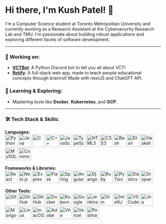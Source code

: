 # Hi there, I'm Kush Patel! 👋

I'm a Computer Science student at Toronto Metropolitan University and currently working as a Research Assistant at the Cybersecurity Research Lab and TMU. I'm passionate about building robust applications and exploring different facets of software development.

---
### 🔭 Working on:
* **[VCTBot](https://github.com/KU-5H/VCTBot)**: A Python Discord bot to tell you all about VCT!
* **[Rotify](https://github.com/KU-5H/Rotify)**: A full-stack web app, made to teach people educational concepts through brainrot! Made with nextJS and ChatGPT API.

### 🌱 Learning & Exploring:
* Mastering tools like **Docker**, **Kubernetes**, and **GCP**.
---
### 🛠️ Tech Stack & Skills:
<p align="left">
  <strong>Languages:</strong><br>
  <a href="https://www.python.org/" target="_blank"><img src="https://skillicons.dev/icons?i=python" alt="Python" height="40"/></a>
  <a href="https://www.java.com/en/" target="_blank"><img src="https://skillicons.dev/icons?i=java" alt="Java" height="40"/></a>
  <a href="https://en.wikipedia.org/wiki/C_(programming_language)" target="_blank"><img src="https://skillicons.dev/icons?i=c" alt="C" height="40"/></a>
  <a href="https://skillicons.dev/icons?i=cpp" target="_blank"><img src="https://skillicons.dev/icons?i=cpp" alt="C++" height="40"/></a> <a href="https://www.javascript.com/" target="_blank"><img src="https://skillicons.dev/icons?i=js" alt="JavaScript" height="40"/></a>
  <a href="https://www.typescriptlang.org/" target="_blank"><img src="https://skillicons.dev/icons?i=ts" alt="TypeScript" height="40"/></a>
  <a href="https://en.wikipedia.org/wiki/HTML" target="_blank"><img src="https://skillicons.dev/icons?i=html" alt="HTML5" height="40"/></a>
  <a href="https://en.wikipedia.org/wiki/CSS" target="_blank"><img src="https://skillicons.dev/icons?i=css" alt="CSS3" height="40"/></a>
  <a href="https://www.gnu.org/software/bash/" target="_blank"><img src="https://skillicons.dev/icons?i=bash" alt="Bash" height="40"/></a>
  <a href="https://elixir-lang.org/" target="_blank"><img src="https://skillicons.dev/icons?i=elixir" alt="Elixir" height="40"/></a>
  <a href="https://www.haskell.org/" target="_blank"><img src="https://skillicons.dev/icons?i=haskell" alt="Haskell" height="40"/></a>
  <a href="https://www.mysql.com/" target="_blank"><img src="https://skillicons.dev/icons?i=mysql" alt="MySQL" height="40"/></a> <a href="https://lisp-lang.org/" target="_blank"><img src="https://www.vectorlogo.zone/logos/common-lispnet/common-lispnet-icon.svg" alt="Common Lisp" height="40"/></a>
</p>

<p align="left">
  <strong>Frameworks & Libraries:</strong><br>
  <a href="https://reactjs.org/" target="_blank"><img src="https://skillicons.dev/icons?i=react" alt="React" height="40"/></a>
  <a href="https://nextjs.org/" target="_blank"><img src="https://skillicons.dev/icons?i=nextjs" alt="Next.js" height="40"/></a>
  <a href="https://expressjs.com/" target="_blank"><img src="https://skillicons.dev/icons?i=express" alt="Express" height="40"/></a>
  <a href="https://flask.palletsprojects.com/" target="_blank"><img src="https://skillicons.dev/icons?i=flask" alt="Flask" height="40"/></a>
  <a href="https://spring.io/" target="_blank"><img src="https://skillicons.dev/icons?i=spring" alt="Spring" height="40"/></a>
  <a href="https://skillicons.dev/icons?i=angular" target="_blank"><img src="https://skillicons.dev/icons?i=angular" alt="Angular" height="40"/></a> <a href="https://www.djangoproject.com/" target="_blank"><img src="https://skillicons.dev/icons?i=django" alt="Django" height="40"/></a>
  <a href="https://skillicons.dev/icons?i=rails" target="_blank"><img src="https://skillicons.dev/icons?i=rails" alt="Ruby on Rails" height="40"/></a> <a href="https://pytorch.org/" target="_blank"><img src="https://skillicons.dev/icons?i=pytorch" alt="PyTorch" height="40"/></a>
  <a href="https://www.elastic.co/" target="_blank"><img src="https://skillicons.dev/icons?i=elasticsearch" alt="Elasticsearch" height="40"/></a>
  <a href="https://www.dropwizard.io/en/stable/" target="_blank"><img src="https://www.dropwizard.io/en/stable/_images/dropwizard-logo.svg" alt="Dropwizard" height="40"/></a>
</p>

<p align="left">
  <strong>Other Tools:</strong><br>
  <a href="https://git-scm.com/" target="_blank"><img src="https://skillicons.dev/icons?i=git" alt="Git" height="40"/></a>
  <a href="https://github.com/" target="_blank"><img src="https://skillicons.dev/icons?i=github" alt="GitHub" height="40"/></a>
  <a href="https://skillicons.dev/icons?i=githubactions" target="_blank"><img src="https://skillicons.dev/icons?i=githubactions" alt="GitHub Actions" height="40"/></a> <a href="https://www.docker.com/" target="_blank"><img src="https://skillicons.dev/icons?i=docker" alt="Docker" height="40"/></a>
  <a href="https://kubernetes.io/" target="_blank"><img src="https://skillicons.dev/icons?i=kubernetes" alt="Kubernetes" height="40"/></a>
  <a href="https://cloud.google.com/" target="_blank"><img src="https://skillicons.dev/icons?i=gcp" alt="Google Cloud" height="40"/></a>
  <a href="https://www.jenkins.io/" target="_blank"><img src="https://skillicons.dev/icons?i=jenkins" alt="Jenkins" height="40"/></a>
  <a href="https://www.vim.org/" target="_blank"><img src="https://skillicons.dev/icons?i=vim" alt="Vim" height="40"/></a>
  <a href="https://www.jetbrains.com/idea/" target="_blank"><img src="https://skillicons.dev/icons?i=idea" alt="IntelliJ IDEA" height="40"/></a>
  <a href="https://code.visualstudio.com/" target="_blank"><img src="https://skillicons.dev/icons?i=vscode" alt="VS Code" height="40"/></a>
  <a href="https://www.atlassian.com/software/jira" target="_blank"><img src="https://www.vectorlogo.zone/logos/atlassian_jira/atlassian_jira-icon.svg" alt="Jira" height="40"/></a>
  <a href="https://www.mongodb.com/" target="_blank"><img src="https://skillicons.dev/icons?i=mongodb" alt="MongoDB" height="40"/></a>
  <a href="https://www.linux.org/" target="_blank"><img src="https://skillicons.dev/icons?i=linux" alt="Linux" height="40"/></a>
  <a href="https://www.apple.com/macos/" target="_blank"><img src="https://upload.wikimedia.org/wikipedia/commons/3/30/MacOS_logo.svg" alt="macOS" height="40"/></a>
  <a href="https://www.adobe.com/creativecloud.html" target="_blank"><img src="https://upload.wikimedia.org/wikipedia/commons/4/4c/Adobe_Creative_Cloud_rainbow_icon.svg" alt="Adobe Suite" height="40"/></a>
  <a href="https://vitejs.dev/" target="_blank"><img src="https://skillicons.dev/icons?i=vite" alt="Vite" height="40"/></a>
  <a href="https://vercel.com/" target="_blank"><img src="https://skillicons.dev/icons?i=vercel" alt="Vercel" height="40"/></a>
  <a href="https://www.postman.com/" target="_blank"><img src="https://skillicons.dev/icons?i=postman" alt="Postman" height="40"/></a>
</p>

